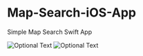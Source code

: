 # Map-Search-iOS-App
Simple Map Search Swift App


![Optional Text](../master/img/Location_view.png)
![Optional Text](../master/img/Search_View.png)
